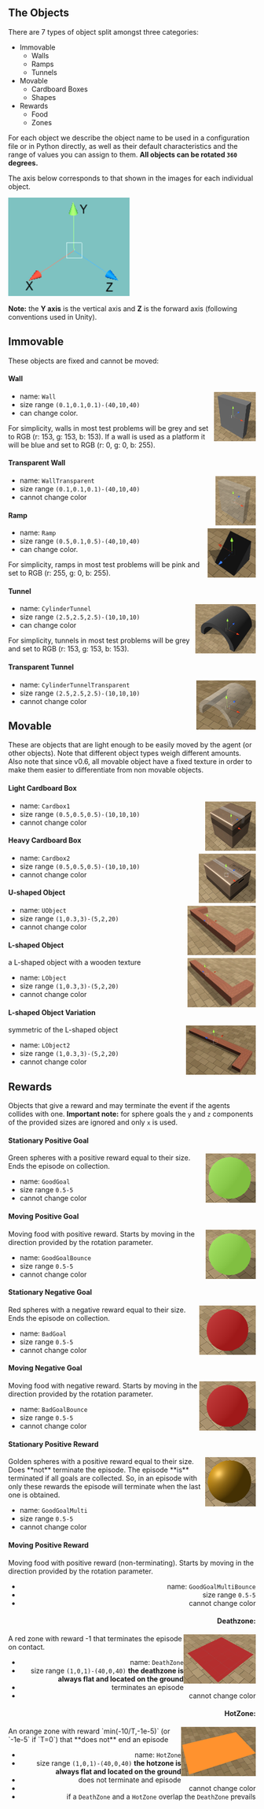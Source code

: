 ## The Objects

There are 7 types of object split amongst three categories:
* Immovable
    * Walls
    * Ramps
    * Tunnels
* Movable
    * Cardboard Boxes
    * Shapes
* Rewards
    * Food
    * Zones

For each object we describe the object name to be used in a configuration file or in Python directly, as well as their default characteristics and the range of values you can assign to them. **All objects can be rotated `360` degrees.**

The axis below corresponds to that shown in the images for each individual object.

<img height="200" src="PrefabsPictures/Referential.png">

**Note:** the **Y axis** is the vertical axis and **Z** is the forward axis (following conventions used in Unity). 

## Immovable

These objects are fixed and cannot be moved:

#### Wall
<img align="right" height="100" src="PrefabsPictures/Immovable/Wall.png">

* name: `Wall`
* size range `(0.1,0.1,0.1)-(40,10,40)`
* can change color. 

For simplicity, walls in most test problems will be grey and set to RGB (r: 153, g: 153, b: 153). If a wall is used as a platform it will be blue and set to RGB (r: 0, g: 0, b: 255).

#### Transparent Wall
<img align="right" height="100" src="PrefabsPictures/Immovable/WallTransparent.png">

* name: `WallTransparent`
* size range `(0.1,0.1,0.1)-(40,10,40)`
* cannot change color

#### Ramp
<img align="right" height="100" src="PrefabsPictures/Immovable/Ramp.png">

* name: `Ramp`
* size range `(0.5,0.1,0.5)-(40,10,40)`
* can change color. 

For simplicity, ramps in most test problems will be pink and set to RGB (r: 255, g: 0, b: 255).

#### Tunnel
<img align="right" height="100" src="PrefabsPictures/Immovable/CylinderTunnel.png">

* name: `CylinderTunnel`
* size range `(2.5,2.5,2.5)-(10,10,10)`
* can change color

For simplicity, tunnels in most test problems will be grey and set to RGB (r: 153, g: 153, b: 153).

#### Transparent Tunnel
<img align="right" height="100" src="PrefabsPictures/Immovable/CylinderTunnelTransparent.png">

* name: `CylinderTunnelTransparent`
* size range `(2.5,2.5,2.5)-(10,10,10)`
* cannot change color
    
## Movable

These are objects that are light enough to be easily moved by the agent (or other objects). Note that different object types weigh different amounts. Also note that since v0.6, all movable object have a fixed texture in order to make them easier to differentiate from non movable objects.     

#### Light Cardboard Box
<img align="right" height="100" src="PrefabsPictures/Movable/Cardbox1.png">

* name: `Cardbox1`
* size range `(0.5,0.5,0.5)-(10,10,10)`
* cannot change color

#### Heavy Cardboard Box
<img align="right" height="100" src="PrefabsPictures/Movable/Cardbox2.png">

* name: `Cardbox2`
* size range `(0.5,0.5,0.5)-(10,10,10)`
* cannot change color

#### U-shaped Object
<img align="right" height="100" src="PrefabsPictures/Movable/UObject.png">

* name: `UObject`
* size range `(1,0.3,3)-(5,2,20)`
* cannot change color

#### L-shaped Object
<img align="right" height="100" src="PrefabsPictures/Movable/LObject.png">a L-shaped object with a wooden texture

* name: `LObject`
* size range `(1,0.3,3)-(5,2,20)`
* cannot change color

#### L-shaped Object Variation
<img align="right" height="100" src="PrefabsPictures/Movable/LObject2.png">symmetric of the L-shaped object
 
* name: `LObject2`
* size range `(1,0.3,3)-(5,2,20)`
* cannot change color
    
## Rewards

Objects that give a reward and may terminate the event if the agents collides with one. **Important note:** for sphere goals the `y` and `z` components of the provided sizes are ignored and only `x` is used.

#### Stationary Positive Goal
<img align="right" height="100" src="PrefabsPictures/Rewards/GoodGoal.png">
Green spheres with a positive reward equal to their size. Ends the episode on collection.

* name: `GoodGoal`
* size range `0.5-5`
* cannot change color

#### Moving Positive Goal
<img align="right" height="100" src="PrefabsPictures/Rewards/GoodGoal.png">
Moving food with positive reward. Starts by moving in the direction provided by the rotation parameter.

* name: `GoodGoalBounce`
* size range `0.5-5`
* cannot change color

#### Stationary Negative Goal
<img align="right" height="100" src="PrefabsPictures/Rewards/BadGoal.png">
Red spheres with a negative reward equal to their size. Ends the episode on collection.
       
* name: `BadGoal`
* size range `0.5-5`
* cannot change color

#### Moving Negative Goal
<img align="right" height="100" src="PrefabsPictures/Rewards/BadGoal.png">
Moving food with negative reward. Starts by moving in the direction provided by the rotation parameter.

* name: `BadGoalBounce`
* size range `0.5-5`
* cannot change color

#### Stationary Positive Reward
<img align="right" height="100" src="PrefabsPictures/Rewards/GoodGoalMulti.png">
Golden spheres with a positive reward equal to their size. Does **not** terminate the episode. The episode **is** terminated if all goals are collected. So, in an episode with only these rewards the episode will terminate when the last one is obtained.

* name: `GoodGoalMulti`
* size range `0.5-5`
* cannot change color

#### Moving Positive Reward
<mg align="right" height="100" src="PrefabsPictures/Rewards/GoodGoalMulti.png">
Moving food with positive reward (non-terminating). Starts by moving in the direction provided by the rotation parameter.
   
* name: `GoodGoalMultiBounce`
* size range `0.5-5`
* cannot change color

#### Deathzone: 
<img align="right" height="100" src="PrefabsPictures/Rewards/DeathZone.png">
A red zone with reward -1 that terminates the episode on contact.

* name: `DeathZone`
* size range `(1,0,1)-(40,0,40)` **the deathzone is always flat and located on the ground**
* terminates an episode
* cannot change color

#### HotZone: 
<img align="right" height="100" src="PrefabsPictures/Rewards/HotZone.png">
An orange zone with reward `min(-10/T,-1e-5)` (or `-1e-5` if `T=0`) that **does not** end an episode
        
* name: `HotZone`
* size range `(1,0,1)-(40,0,40)` **the hotzone is always flat and located on the ground**
* does not terminate and episode
* cannot change color
* if a `DeathZone` and a `HotZone` overlap the `DeathZone` prevails
